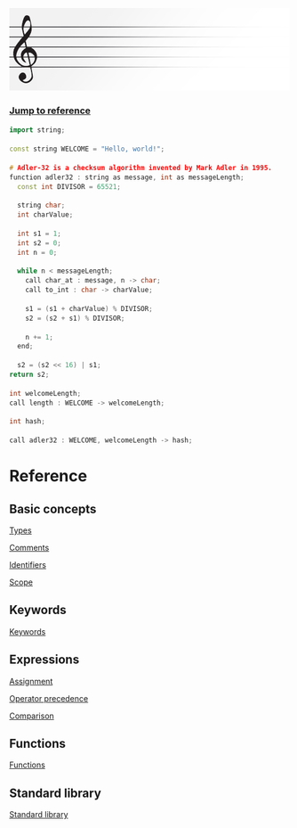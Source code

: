 ![Concert Header Image](https://raw.githubusercontent.com/puckowski/concert/master/Concert_Header.png)

### [Jump to reference](#referenceStart)

```cpp
import string;

const string WELCOME = "Hello, world!";

# Adler-32 is a checksum algorithm invented by Mark Adler in 1995.
function adler32 : string as message, int as messageLength;
  const int DIVISOR = 65521;

  string char;
  int charValue;
  
  int s1 = 1;
  int s2 = 0;
  int n = 0;
  
  while n < messageLength;
    call char_at : message, n -> char;
    call to_int : char -> charValue;
    
    s1 = (s1 + charValue) % DIVISOR;
    s2 = (s2 + s1) % DIVISOR;
    
    n += 1;
  end;
  
  s2 = (s2 << 16) | s1;
return s2;

int welcomeLength;
call length : WELCOME -> welcomeLength;

int hash;

call adler32 : WELCOME, welcomeLength -> hash;
```

# <a id="referenceStart"></a>Reference

## Basic concepts

[Types](types.md)

[Comments](commands.md)

[Identifiers](identifiers.md)

[Scope](scope.md)

## Keywords

[Keywords](keywords.md)

## Expressions

[Assignment](assignment.md)

[Operator precedence](operator_precedence.md)

[Comparison](comparison.md)

## Functions

[Functions](functions.md)

## Standard library

[Standard library](standard_library.md)
